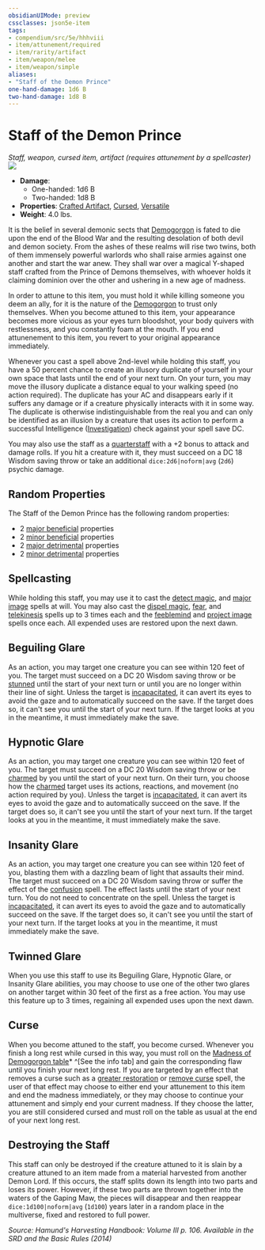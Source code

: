 ```yaml
---
obsidianUIMode: preview
cssclasses: json5e-item
tags:
- compendium/src/5e/hhhviii
- item/attunement/required
- item/rarity/artifact
- item/weapon/melee
- item/weapon/simple
aliases: 
- "Staff of the Demon Prince"
one-hand-damage: 1d6 B
two-hand-damage: 1d8 B
---
```

# Staff of the Demon Prince
*Staff, weapon, cursed item, artifact (requires attunement by a spellcaster)*  
![](https://raw.githubusercontent.com/TheGiddyLimit/homebrew/master/_img/HHH/HHHVIII/StaffoftheDemonPrince.webp#right)  

- **Damage**:
  - One-handed: 1d6 B
  - Two-handed: 1d8 B
- **Properties**: [Crafted Artifact](/compendium/rules/item-properties.md#Crafted%20Artifact), [Cursed](/compendium/rules/item-properties.md#Cursed%20Items), [Versatile](/compendium/rules/item-properties.md#Versatile)
- **Weight**: 4.0 lbs.

It is the belief in several demonic sects that [Demogorgon](compendium/bestiary/npc/demogorgon-mpmm.md) is fated to die upon the end of the Blood War and the resulting desolation of both devil and demon society. From the ashes of these realms will rise two twins, both of them immensely powerful warlords who shall raise armies against one another and start the war anew. They shall war over a magical Y-shaped staff crafted from the Prince of Demons themselves, with whoever holds it claiming dominion over the other and ushering in a new age of madness.

In order to attune to this item, you must hold it while killing someone you deem an ally, for it is the nature of the [Demogorgon](compendium/bestiary/npc/demogorgon-mpmm.md) to trust only themselves. When you become attuned to this item, your appearance becomes more vicious as your eyes turn bloodshot, your body quivers with restlessness, and you constantly foam at the mouth. If you end attunenement to this item, you revert to your original appearance immediately.

Whenever you cast a spell above 2nd-level while holding this staff, you have a 50 percent chance to create an illusory duplicate of yourself in your own space that lasts until the end of your next turn. On your turn, you may move the illusory duplicate a distance equal to your walking speed (no action required). The duplicate has your AC and disappears early if it suffers any damage or if a creature physically interacts with it in some way. The duplicate is otherwise indistinguishable from the real you and can only be identified as an illusion by a creature that uses its action to perform a successful Intelligence ([Investigation](/compendium/rules/skills.md#Investigation)) check against your spell save DC.

You may also use the staff as a [quarterstaff](compendium/items/quarterstaff.md) with a +2 bonus to attack and damage rolls. If you hit a creature with it, they must succeed on a DC 18 Wisdom saving throw or take an additional `dice:2d6|noform|avg` (`2d6`) psychic damage.

## Random Properties

The Staff of the Demon Prince has the following random properties:

- 2 [major beneficial](compendium/tables/artifact-properties-major-beneficial-properties.md) properties  
- 2 [minor beneficial](compendium/tables/artifact-properties-minor-beneficial-properties.md) properties  
- 2 [major detrimental](compendium/tables/artifact-properties-major-detrimental-properties.md) properties  
- 2 [minor detrimental](compendium/tables/artifact-properties-minor-detrimental-properties.md) properties  

## Spellcasting

While holding this staff, you may use it to cast the [detect magic](compendium/spells/detect-magic.md), and [major image](compendium/spells/major-image.md) spells at will. You may also cast the [dispel magic](compendium/spells/dispel-magic.md), [fear](compendium/spells/fear.md), and [telekinesis](compendium/spells/telekinesis.md) spells up to 3 times each and the [feeblemind](compendium/spells/feeblemind.md) and [project image](compendium/spells/project-image.md) spells once each. All expended uses are restored upon the next dawn.

## Beguiling Glare

As an action, you may target one creature you can see within 120 feet of you. The target must succeed on a DC 20 Wisdom saving throw or be [stunned](/compendium/rules/conditions.md#Stunned) until the start of your next turn or until you are no longer within their line of sight. Unless the target is [incapacitated](/compendium/rules/conditions.md#Incapacitated), it can avert its eyes to avoid the gaze and to automatically succeed on the save. If the target does so, it can't see you until the start of your next turn. If the target looks at you in the meantime, it must immediately make the save.

## Hypnotic Glare

As an action, you may target one creature you can see within 120 feet of you. The target must succeed on a DC 20 Wisdom saving throw or be [charmed](/compendium/rules/conditions.md#Charmed) by you until the start of your next turn. On their turn, you choose how the [charmed](/compendium/rules/conditions.md#Charmed) target uses its actions, reactions, and movement (no action required by you). Unless the target is [incapacitated](/compendium/rules/conditions.md#Incapacitated), it can avert its eyes to avoid the gaze and to automatically succeed on the save. If the target does so, it can't see you until the start of your next turn. If the target looks at you in the meantime, it must immediately make the save.

## Insanity Glare

As an action, you may target one creature you can see within 120 feet of you, blasting them with a dazzling beam of light that assaults their mind. The target must succeed on a DC 20 Wisdom saving throw or suffer the effect of the [confusion](compendium/spells/confusion.md) spell. The effect lasts until the start of your next turn. You do not need to concentrate on the spell. Unless the target is [incapacitated](/compendium/rules/conditions.md#Incapacitated), it can avert its eyes to avoid the gaze and to automatically succeed on the save. If the target does so, it can't see you until the start of your next turn. If the target looks at you in the meantime, it must immediately make the save.

## Twinned Glare

When you use this staff to use its Beguiling Glare, Hypnotic Glare, or Insanity Glare abilities, you may choose to use one of the other two glares on another target within 30 feet of the first as a free action. You may use this feature up to 3 times, regaining all expended uses upon the next dawn.

## Curse

When you become attuned to the staff, you become cursed. Whenever you finish a long rest while cursed in this way, you must roll on the [Madness of Demogorgon table](compendium/bestiary/npc/demogorgon-mpmm.md)* ^[See the info tab] and gain the corresponding flaw until you finish your next long rest. If you are targeted by an effect that removes a curse such as a [greater restoration](compendium/spells/greater-restoration.md) or [remove curse](compendium/spells/remove-curse.md) spell, the user of that effect may choose to either end your attunement to this item and end the madness immediately, or they may choose to continue your attunement and simply end your current madness. If they choose the latter, you are still considered cursed and must roll on the table as usual at the end of your next long rest.

## Destroying the Staff

This staff can only be destroyed if the creature attuned to it is slain by a creature attuned to an item made from a material harvested from another Demon Lord. If this occurs, the staff splits down its length into two parts and loses its power. However, if these two parts are thrown together into the waters of the Gaping Maw, the pieces will disappear and then reappear `dice:1d100|noform|avg` (`1d100`) years later in a random place in the multiverse, fixed and restored to full power.

*Source: Hamund's Harvesting Handbook: Volume III p. 106. Available in the <span title='Systems Reference Document (5.1)'>SRD</span> and the Basic Rules (2014)*